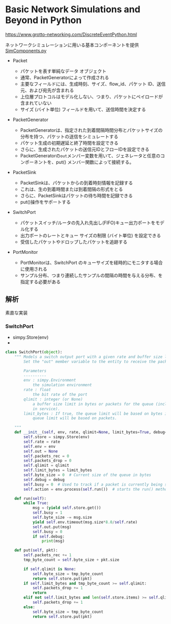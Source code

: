 # Basic Network Simulations and Beyond in Python
https://www.grotto-networking.com/DiscreteEventPython.html

ネットワークシミュレーションに用いる基本コンポーネントを提供
[SimComponents.py](https://www.grotto-networking.com/files/DESPython/SimComponents.py)

- Packet

  - パケットを表す単純なデータ オブジェクト
  - 通常、PacketGeneratorによって作成される
  - 主要なフィールドには、生成時刻、サイズ、flow_id、パケット ID、送信元、および宛先が含まれる
  - 上位層プロトコルはモデル化しない、つまり、パケットにペイロードが含まれていない
  - サイズ (バイト単位) フィールドを用いて、送信時間を決定する
- PacketGenerator
  - PacketGeneratorは、指定された到着間隔時間分布とパケットサイズの分布を持つ、パケットの送信をシミュレートする
  - パケット生成の初期遅延と終了時間を設定できる
  - さらに、生成されたパケットの送信元IDとフローIDを設定できる
  - PacketGeneratorの`out`メンバー変数を用いて、ジェネレータと任意のコンポーネントを、put() メンバー関数によって接続する。
- PacketSink
  - PacketSinkは、パケットからの到着時刻情報を記録する
  - これは、生の到着時間または到着間隔の形式をとる
  - さらに、PacketSinkはパケットの待ち時間を記録できる
  - put()操作をサポートする
- SwitchPort
  - パケットスイッチ/ルータの先入れ先出し(FIFO)キュー出力ポートをモデル化する
  - 出力ポートのレートとキュー サイズの制限 (バイト単位) を設定できる
  - 受信したパケットやドロップしたパケットを追跡する
- PortMonitor
  - PortMonitorは、SwitchPort のキューサイズを経時的にモニタする場合に使用される
  - サンプル分布、つまり連続したサンプルの間隔の時間を与える分布、を指定する必要がある


## 解析
素直な実装

### SwitchPort
- simpy.Store(env)
- 
```python
class SwitchPort(object):
    """ Models a switch output port with a given rate and buffer size limit in bytes.
        Set the "out" member variable to the entity to receive the packet.

        Parameters
        ----------
        env : simpy.Environment
            the simulation environment
        rate : float
            the bit rate of the port
        qlimit : integer (or None)
            a buffer size limit in bytes or packets for the queue (including items
            in service).
        limit_bytes : If true, the queue limit will be based on bytes if false the
            queue limit will be based on packets.

    """
    def __init__(self, env, rate, qlimit=None, limit_bytes=True, debug=False):
        self.store = simpy.Store(env)
        self.rate = rate
        self.env = env
        self.out = None
        self.packets_rec = 0
        self.packets_drop = 0
        self.qlimit = qlimit
        self.limit_bytes = limit_bytes
        self.byte_size = 0  # Current size of the queue in bytes
        self.debug = debug
        self.busy = 0  # Used to track if a packet is currently being sent
        self.action = env.process(self.run())  # starts the run() method as a SimPy process
```
```python
    def run(self):
        while True:
            msg = (yield self.store.get())
            self.busy = 1
            self.byte_size -= msg.size
            yield self.env.timeout(msg.size*8.0/self.rate)
            self.out.put(msg)
            self.busy = 0
            if self.debug:
                print(msg)

    def put(self, pkt):
        self.packets_rec += 1
        tmp_byte_count = self.byte_size + pkt.size

        if self.qlimit is None:
            self.byte_size = tmp_byte_count
            return self.store.put(pkt)
        if self.limit_bytes and tmp_byte_count >= self.qlimit:
            self.packets_drop += 1
            return
        elif not self.limit_bytes and len(self.store.items) >= self.qlimit-1:
            self.packets_drop += 1
        else:
            self.byte_size = tmp_byte_count
            return self.store.put(pkt)

```